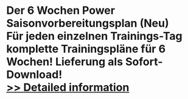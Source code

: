 # Der 6 Wochen Power Saisonvorbereitungsplan (Neu)<br />Für jeden einzelnen Trainings-Tag komplette Trainingspläne für 6 Wochen! Lieferung als Sofort-Download!<br />[>> Detailed information](https://secure.shareit.com/shareit/product.html?productid=300630330&affiliateid=200057808)